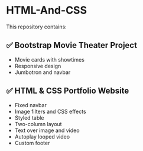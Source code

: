 # HTML-And-CSS

This repository contains:

## ✅ Bootstrap Movie Theater Project
- Movie cards with showtimes
- Responsive design
- Jumbotron and navbar

## ✅ HTML & CSS Portfolio Website
- Fixed navbar
- Image filters and CSS effects
- Styled table
- Two-column layout
- Text over image and video
- Autoplay looped video
- Custom footer
